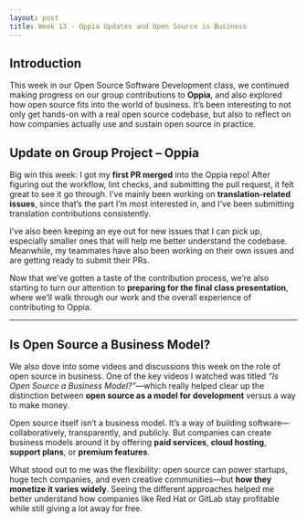 ```yaml
---
layout: post  
title: Week 13 - Oppia Updates and Open Source in Business  
---
```


## Introduction  
This week in our Open Source Software Development class, we continued making progress on our group contributions to **Oppia**, and also explored how open source fits into the world of business. It’s been interesting to not only get hands-on with a real open source codebase, but also to reflect on how companies actually use and sustain open source in practice.

<!--more-->  

## Update on Group Project – Oppia  
Big win this week: I got my **first PR merged** into the Oppia repo! After figuring out the workflow, lint checks, and submitting the pull request, it felt great to see it go through. I’ve mainly been working on **translation-related issues**, since that’s the part I’m most interested in, and I’ve been submitting translation contributions consistently.

I’ve also been keeping an eye out for new issues that I can pick up, especially smaller ones that will help me better understand the codebase. Meanwhile, my teammates have also been working on their own issues and are getting ready to submit their PRs.  

Now that we’ve gotten a taste of the contribution process, we’re also starting to turn our attention to **preparing for the final class presentation**, where we’ll walk through our work and the overall experience of contributing to Oppia.

---

## Is Open Source a Business Model?  
We also dove into some videos and discussions this week on the role of open source in business. One of the key videos I watched was titled *“Is Open Source a Business Model?”*—which really helped clear up the distinction between **open source as a model for development** versus a way to make money.  

Open source itself isn’t a business model. It’s a way of building software—collaboratively, transparently, and publicly. But companies can create business models around it by offering **paid services**, **cloud hosting**, **support plans**, or **premium features**.  

What stood out to me was the flexibility: open source can power startups, huge tech companies, and even creative communities—but **how they monetize it varies widely**. Seeing the different approaches helped me better understand how companies like Red Hat or GitLab stay profitable while still giving a lot away for free.
